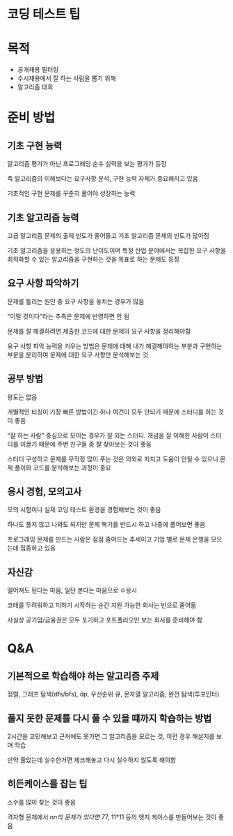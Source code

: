 # 코딩 테스트 팁
# 목적

- 공개채용 필터링
- 수시채용에서 잘 하는 사람을 뽑기 위해
- 알고리즘 대회

# 준비 방법

## 기초 구현 능력

알고리즘 평가가 아닌 프로그래밍 순수 실력을 보는 평가가 등장

즉 알고리즘의 이해보다는 요구사항 분석, 구현 능력 자체가 중요해지고 있음

기초적인 구현 문제를 꾸준히 풀어야 성장하는 능력

## 기초 알고리즘 능력

고급 알고리즘 문제의 출제 빈도가 줄어들고 기초 알고리즘 문제의 빈도가 많아짐 

기초 알고리즘을 응용하는 정도의 난이도이며 특정 산업 분야에서는 복잡한 요구 사항을 최적화할 수 있는 알고리즘을 구현하는 것을 목표로 하는 문제도 등장

## 요구 사항 파악하기

문제를 틀리는 원인 중 요구 사항을 놓치는 경우가 많음

“이럴 것이다”라는 추측은 문제에 반영하면 안 됨

문제를 잘 해결하려면 제출한 코드에 대한 문제의 요구 사항을 정리해야함

요구 사항 파악 능력을 키우는 방법은 문제에 대해 내가 해결해야하는 부분과 구현하는 부분을 분리하여 문제에 대한 요구 사항만 분석해보는 것

## 공부 방법

왕도는 없음

개별적인 티칭이 가장 빠른 방법이긴 하나 여건이 모두 안되기 때문에 스터디를 하는 것이 좋음

“잘 하는 사람” 중심으로 모이는 경우가 잘 되는 스터디. 개념을 잘 이해한 사람이 스터디를 이끌기 때문에 주변 친구들 중 잘 찾아보는 것이 좋음

스터디 구성하고 문제를 무작정 많이 푸는 것은 의외로 지치고 도움이 안될 수 있으니 문제 풀이와 코드를 분석해보는 과정이 중요

## 응시 경험, 모의고사

모의 시험이나 실제 코딩 테스트 환경을 경험해보는 것이 좋음

하나도 풀지 않고 나와도 되지만 문제 복기를 반드시 하고 나중에 풀어보면 좋음

프로그래밍 문제를 만드는 사람은 점점 줄어드는 추세이고 기업 별로 문제 은행을 모으는데 집중하고 있음

## 자신감

떨어져도 된다는 마음, 일단 본다는 마음으로 ㅇ응시

코테를 두려워하고 피하기 시작하는 순간 지원 가능한 회사는 반으로 줄어듦

사실상 공기업/금융권은 모두 포기하고 포트폴리오만 보는 회사를 준비해야 함

# Q&A

## 기본적으로 학습해야 하는 알고리즘 주제

정렬, 그래프 탐색(dfs/bfs), dp, 우선순위 큐, 문자열 알고리즘, 완전 탐색(투포인터)

## 풀지 못한 문제를 다시 풀 수 있을 떄까지 학습하는 방법

2시간을 고민해보고 근처에도 못가면 그 알고리즘을 모르는 것, 이런 경우 해설지를 보며 학습

만약 풀었는데 실수한거면 체크해놓고 다시 실수하지 않도록 해야함

## 히든케이스를 잡는 팁

소수를 많이 찾는 것이 좋음

격자형 문제에서 n*n의 문제가 있다면 7*7, 11*11 등의 엣지 케이스를 만들어보는 것이 좋음
